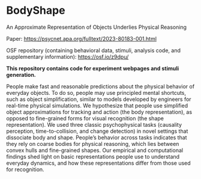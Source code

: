 # BodyShape
An Approximate Representation of Objects Underlies Physical Reasoning

Paper: https://psycnet.apa.org/fulltext/2023-80183-001.html

OSF repository (containing behavioral data, stimuli, analysis code, and supplementary information): https://osf.io/z9dpu/

**This repository contains code for experiment webpages and stimuli generation.**

People make fast and reasonable predictions about the physical behavior of everyday objects. To do so, people may use principled mental shortcuts, such as object simplification, similar to models developed by engineers for real-time physical simulations. We hypothesize that people use simplified object approximations for tracking and action (the body representation), as opposed to fine-grained forms for visual recognition (the shape representation). We used three classic psychophysical tasks (causality perception, time-to-collision, and change detection) in novel settings that dissociate body and shape. People’s behavior across tasks indicates that they rely on coarse bodies for physical reasoning, which lies between convex hulls and fine-grained shapes. Our empirical and computational findings shed light on basic representations people use to understand everyday dynamics, and how these representations differ from those used for recognition.

